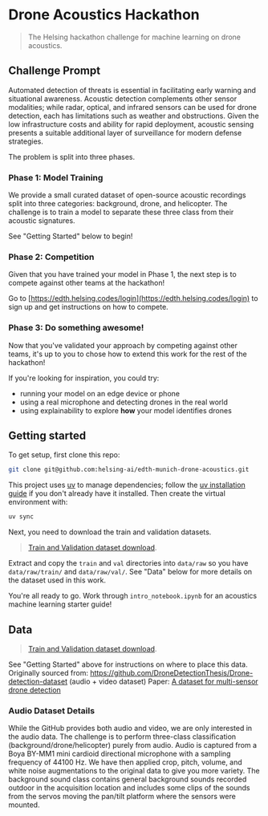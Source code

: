 # Drone Acoustics Hackathon

> The Helsing hackathon challenge for machine learning on drone acoustics.

## Challenge Prompt

Automated detection of threats is essential in facilitating early warning and situational awareness.
Acoustic detection complements other sensor modalities; while radar, optical, and infrared sensors can be
used for drone detection, each has limitations such as weather and obstructions.
Given the low infrastructure costs and ability for rapid deployment, acoustic sensing presents a suitable additional
layer of surveillance for modern defense strategies.

The problem is split into three phases.

### Phase 1: Model Training

We provide a small curated dataset of open-source acoustic recordings split into three categories: background,
drone, and helicopter. The challenge is to train a model to separate these three class from their acoustic signatures.

See "Getting Started" below to begin!

### Phase 2: Competition

Given that you have trained your model in Phase 1, the next step is to compete against other teams at the hackathon!

Go to [https://edth.helsing.codes/login](https://edth.helsing.codes/login) to sign up and get instructions on how to
compete.

### Phase 3: Do something awesome!

Now that you've validated your approach by competing against other teams, it's up to you to chose how to extend
this work for the rest of the hackathon!

If you're looking for inspiration, you could try:
- running your model on an edge device or phone
- using a real microphone and detecting drones in the real world
- using explainability to explore **how** your model identifies drones

## Getting started

To get setup, first clone this repo:
```bash
git clone git@github.com:helsing-ai/edth-munich-drone-acoustics.git
```

This project uses [uv](https://docs.astral.sh/uv/) to manage dependencies; follow the
[uv installation guide](https://docs.astral.sh/uv/getting-started/installation/) if you don't already have it installed.
Then create the virtual environment with:
```bash
uv sync
```

Next, you need to download the train and validation datasets.

> [Train and Validation dataset download](https://github.com/helsing-ai/edth-munich-drone-acoustics/releases/download/train_val_data/drone_acoustics_train_val_data.zip).

Extract and copy the `train` and `val` directories into `data/raw` so you have `data/raw/train/` and `data/raw/val/`.
See "Data" below for more details on the dataset used in this work.

You're all ready to go. Work through `intro_notebook.ipynb` for an acoustics machine learning starter guide!

## Data

> [Train and Validation dataset download](https://github.com/helsing-ai/edth-munich-drone-acoustics/releases/download/train_val_data/drone_acoustics_train_val_data.zip).

See "Getting Started" above for instructions on where to place this data.
Originally sourced from: https://github.com/DroneDetectionThesis/Drone-detection-dataset (audio + video dataset)
Paper: [A dataset for multi-sensor drone detection](https://www.sciencedirect.com/science/article/pii/S2352340921007976#!)

### Audio Dataset Details

While the GitHub provides both audio and video, we are only interested in the audio data.
The challenge is to perform three-class classification (background/drone/helicopter) purely from audio.
Audio is captured from a Boya BY-MM1 mini cardioid directional microphone with a sampling frequency of 44100 Hz.
We have then applied crop, pitch, volume, and white noise augmentations to the original data to give you more variety.
The background sound class contains general background sounds recorded outdoor in the acquisition location and
includes some clips of the sounds from the servos moving the pan/tilt platform where the sensors were mounted.
